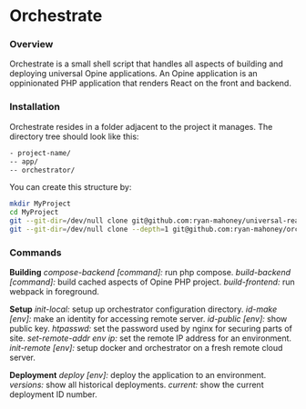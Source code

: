 Orchestrate
===========

### Overview
Orchestrate is a small shell script that handles all aspects of building and deploying universal Opine applications. An Opine application is an oppinionated PHP application that renders React on the front and backend.

### Installation
Orchestrate resides in a folder adjacent to the project it manages. The directory tree should look like this:

```sh
- project-name/
-- app/
-- orchestrator/
```
You can create this structure by:
```sh
mkdir MyProject
cd MyProject
git --git-dir=/dev/null clone git@github.com:ryan-mahoney/universal-react-php-app.git app
git --git-dir=/dev/null clone --depth=1 git@github.com:ryan-mahoney/orchestrate.git
```
### Commands
**Building**
*compose-backend [command]:* run php compose.
*build-backend [command]:* build cached aspects of Opine PHP project.
*build-frontend:* run webpack in foreground.

**Setup**
*init-local:* setup up orchestrator configuration directory.
*id-make [env]:* make an identity for accessing remote server.
*id-public [env]:* show public key.
*htpasswd:* set the password used by nginx for securing parts of site.
*set-remote-addr env ip:* set the remote IP address for an environment.
*init-remote [env]:* setup docker and orchestrator on a fresh remote cloud server.

**Deployment**
*deploy [env]:* deploy the application to an environment.
*versions:* show all historical deployments.
*current:* show the current deployment ID number.
